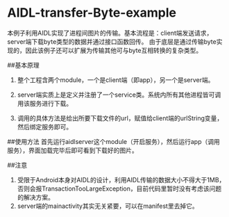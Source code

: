 # AIDL-transfer-Byte-example
本例子利用AIDL实现了进程间图片的传输。基本流程是：client端发送请求，server端下载byte类型的数据并通过接口函数回传。
由于底层是通过传输byte实现的，因此该例子还可以扩展为传输其他可与byte互相转换的复杂类型。

##基本原理
1. 整个工程含两个module，一个是client端（即app），另一个是server端。

2. server端实质上是定义并注册了一个service类。系统内所有其他进程皆可调用该服务进行下载。

3. 调用的具体方法是给出所要下载文件的url，赋值给client端的urlString变量，然后绑定服务即可。

##使用方法
首先运行aidlserver这个module（开启服务），然后运行app（调用服务），界面加载完毕后即可看到下载好的图片。

##注意
1. 受限于Android本身对AIDL的设计，利用AIDL传输的数据大小不得大于1MB，否则会报TransactionTooLargeException，目前代码里暂时没有考虑该问题的解决方案。
2. server端的mainactivity其实无关紧要，可以在manifest里去掉它。
